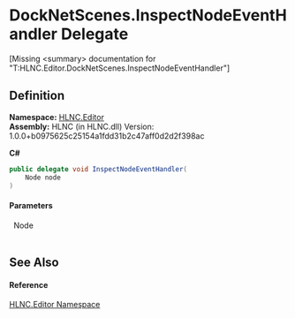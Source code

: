 # DockNetScenes.InspectNodeEventHandler Delegate


\[Missing &lt;summary&gt; documentation for "T:HLNC.Editor.DockNetScenes.InspectNodeEventHandler"\]



## Definition
**Namespace:** <a href="N_HLNC_Editor">HLNC.Editor</a>  
**Assembly:** HLNC (in HLNC.dll) Version: 1.0.0+b0975625c25154a1fdd31b2c47aff0d2d2f398ac

**C#**
``` C#
public delegate void InspectNodeEventHandler(
	Node node
)
```



#### Parameters
<dl><dt>  Node</dt><dd> </dd></dl>

## See Also


#### Reference
<a href="N_HLNC_Editor">HLNC.Editor Namespace</a>  
